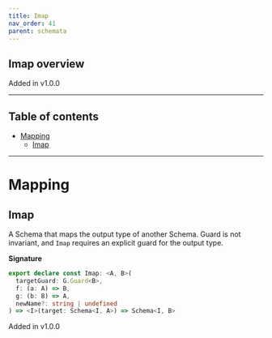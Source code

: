 ```yaml
---
title: Imap
nav_order: 41
parent: schemata
---
```


## Imap overview

Added in v1.0.0

---

<h2 class="text-delta">Table of contents</h2>

- [Mapping](#mapping)
  - [Imap](#imap)

---

# Mapping

## Imap

A Schema that maps the output type of another Schema. Guard is not invariant, and
`Imap` requires an explicit guard for the output type.

**Signature**

```ts
export declare const Imap: <A, B>(
  targetGuard: G.Guard<B>,
  f: (a: A) => B,
  g: (b: B) => A,
  newName?: string | undefined
) => <I>(target: Schema<I, A>) => Schema<I, B>
```

Added in v1.0.0

